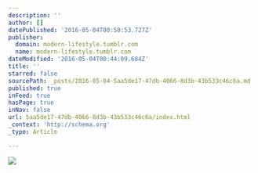 ```yaml
---
description: ''
author: []
datePublished: '2016-05-04T00:50:53.727Z'
publisher:
  domain: modern-lifestyle.tumblr.com
  name: modern-lifestyle.tumblr.com
dateModified: '2016-05-04T00:44:09.684Z'
title: ''
starred: false
sourcePath: _posts/2016-05-04-5aa5de17-47db-4066-8d3b-43b533c46c6a.md
published: true
inFeed: true
hasPage: true
inNav: false
url: 5aa5de17-47db-4066-8d3b-43b533c46c6a/index.html
_context: 'http://schema.org'
_type: Article

---
```

![](http://67.media.tumblr.com/5af1d1f70e1f20cf744a4924f368639a/tumblr_o4f2gxkd3f1s5qhggo1_500.jpg)